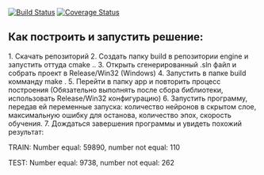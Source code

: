 [![Build Status](https://travis-ci.org/BykadorovR/AlgoGin.svg?branch=neuron)](https://travis-ci.org/BykadorovR/AlgoGin)
[![Coverage Status](https://coveralls.io/repos/github/BykadorovR/AlgoGin/badge.svg?branch=neuron)](https://coveralls.io/github/BykadorovR/AlgoGin?branch=neuron)

## Как построить и запустить решение:
<p>
1. Скачать репозиторий
2. Создать папку build в репозитории engine и запустить оттуда cmake ..
3. Открыть сгенерированный .sln файл и собрать проект в Release/Win32 (Windows)
4. Запустить в папке build комманду make .
5. Перейти в папку app и повторить процесс построения (Обязательно выполнять после сбора библиотеки, использовать Release/Win32 конфигурацию)
6. Запустить программу, передав ей переменные запуска: количество нейронов в скрытом слое, максимальную ошибку для останова, количество эпох, скорость обучения.
7. Дождаться завершения программы и увидеть похожий результат:<p>
TRAIN: Number equal: 59890, number not equal: 110<p>
TEST: Number equal: 9738, number not equal: 262
